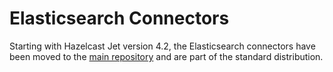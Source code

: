 # Elasticsearch Connectors

Starting with Hazelcast Jet version 4.2, the Elasticsearch connectors
have been moved to the [main repository](https://github.com/hazelcast/hazelcast-jet/tree/master/extensions/elasticsearch)
and are part of the standard distribution. 
